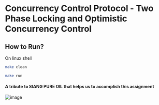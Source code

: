 # Concurrency Control Protocol - Two Phase Locking and Optimistic Concurrency Control

## How to Run?

On linux shell

```bash
make clean
```

```bash
make run
```

#### A tribute to SIANG PURE OIL that helps us to accomplish this assignment
![image](https://github.com/Jimly-Firdaus/SIANG-PURE-OIL/assets/88904787/da1c8a58-dba7-4c23-90f2-414c33125c8e)
